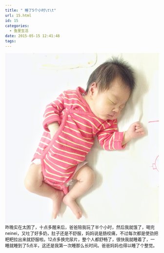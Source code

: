 ```yaml
---
title: " 睡了5个小时\t\t"
url: 15.html
id: 15
categories:
  - 鱼里生活
date: 2015-05-15 12:41:48
tags:
---
```


[![](../../images//2017/09/IMG_1305.jpg)](../../images//2017/09/IMG_1305.jpg) 昨晚实在太困了，十点多醒来后，爸爸陪我玩了半个小时，然后我就饿了，喝完neinei，又吐了好多奶，肚子还是不舒服，妈妈说是肠绞痛，不过每次都是使劲把粑粑拉出来就舒服啦。12点多换完尿片，整个人都舒畅了，很快我就睡着了，一睡就睡到了5点半，这还是我第一次睡那么长时间。爸爸妈妈也得以睡了个整觉。
